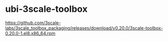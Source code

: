 # ubi-3scale-toolbox

https://github.com/3scale-labs/3scale_toolbox_packaging/releases/download/v0.20.0/3scale-toolbox-0.20.0-1.el8.x86_64.rpm